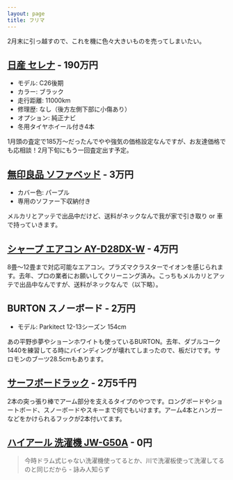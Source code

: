 ```yaml
---
layout: page
title: フリマ
---
```


2月末に引っ越すので、これを機に色々大きいものを売ってしまいたい。

## [日産 セレナ](https://ja.wikipedia.org/wiki/%E6%97%A5%E7%94%A3%E3%83%BB%E3%82%BB%E3%83%AC%E3%83%8A#4%E4%BB%A3%E7%9B%AE_C26%E5%9E%8B%EF%BC%882010%E5%B9%B4_-_2016%E5%B9%B4%EF%BC%89) - 190万円

- モデル: C26後期
- カラー: ブラック
- 走行距離: 11000km
- 修理歴: なし（後方左側下部に小傷あり）
- オプション: 純正ナビ
- 冬用タイヤホイール付き4本

1月頭の査定で185万〜だったんでやや強気の価格設定なんですが、お友達価格でも応相談！2月下旬にもう一回査定出す予定。

## [無印良品 ソファベッド](https://www.muji.net/store/list/%E5%AE%B6%E5%85%B7%E3%83%BB%E3%82%A4%E3%83%B3%E3%83%86%E3%83%AA%E3%82%A2%E3%83%BB%E5%AE%B6%E9%9B%BB%2B%E3%83%99%E3%83%83%E3%83%89%2B%E3%83%99%E3%83%83%E3%83%89%E3%83%AB%E3%83%BC%E3%83%A0%2B%E3%82%BD%E3%83%95%E3%82%A1%E3%83%99%E3%83%83%E3%83%89) - 3万円

- カバー色: パープル
- 専用のソファー下収納付き

メルカリとアッテで出品中だけど、送料がネックなんで我が家で引き取り or 車で持っていきます。

## [シャープ エアコン AY-D28DX-W](http://kakaku.com/item/K0000614314/) - 4万円

8畳〜12畳まで対応可能なエアコン。プラズマクラスターでイオンを感じられます。去年、プロの業者にお願いしてクリーニング済み。こっちもメルカリとアッテで出品中なんですが、送料がネックなんで（以下略）。

## BURTON スノーボード - 2万円

- モデル: Parkitect 12-13シーズン 154cm

あの平野歩夢やショーンホワイトも使っているBURTON。去年、ダブルコーク1440を練習してる時にバインディングが壊れてしまったので、板だけです。サロモンのブーツ28.5cmもあります。

## [サーフボードラック](http://www.oceandept.net/?pid=126582244) - 2万5千円

2本の突っ張り棒でアーム部分を支えるタイプのやつです。ロングボードやショートボード、スノーボードやスキーまで何でもいけます。アーム4本とハンガーなどをかけられるフックが2本付いてます。

## [ハイアール 洗濯機 JW-G50A](http://www.haier.com/jp/products/discontinued/discontinued_washingmachine/201203/t20120322_118923.shtml) - 0円

> 今時ドラム式じゃない洗濯機使ってるとか、川で洗濯板使って洗濯してるのと同じだから - 詠み人知らず
